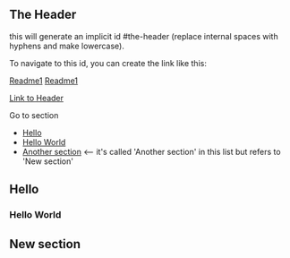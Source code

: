 ## The Header

this will generate an implicit id #the-header (replace internal spaces with hyphens and make lowercase).

To navigate to this id, you can create the link like this:


[Readme1](마크다운.md)
[Readme1](마크다운.md#)

[Link to Header](#the-header)



Go to section
* [Hello](#hello)  
* [Hello World](#hello-world)
* [Another section](#new-section)    <-- it's called 'Another section' in this list but refers to 'New section'

## Hello
### Hello World
## New section
